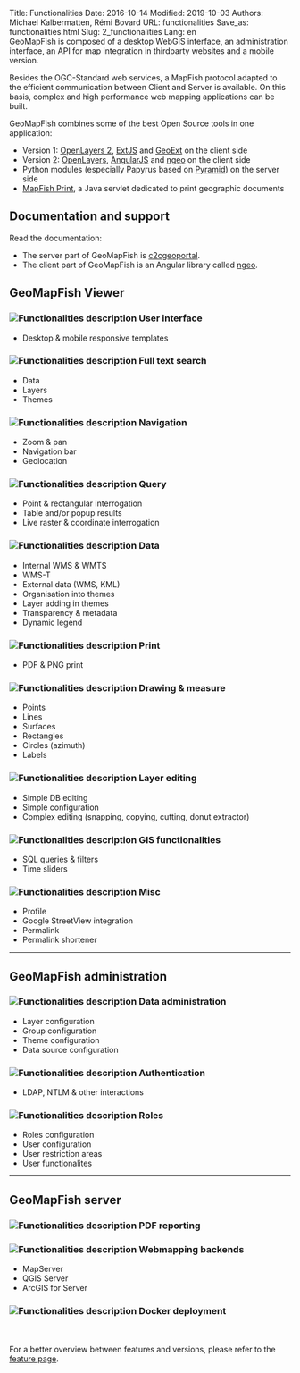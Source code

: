 Title: Functionalities
Date: 2016-10-14
Modified: 2019-10-03
Authors: Michael Kalbermatten, Rémi Bovard
URL: functionalities
Save_as: functionalities.html
Slug: 2_functionalities
Lang: en
<br />
GeoMapFish is composed of a desktop WebGIS interface, an administration interface, an API for map integration
in thirdparty websites and a mobile version.

Besides the OGC-Standard web services, a MapFish protocol adapted to the efficient communication
between Client and Server is available. On this basis, complex and high performance web mapping 
applications can be built.

GeoMapFish combines some of the best Open Source tools in one application:

* Version 1: [OpenLayers 2](https://openlayers.org/two/), [ExtJS](https://docs.sencha.com/extjs/3.4.0/) and [GeoExt](http://geoext.org/v1/) on the client side
* Version 2: [OpenLayers](https://openlayers.org/), [AngularJS](https://angularjs.org/) and [ngeo](https://camptocamp.github.io/ngeo/master/apidoc/) on the client side
* Python modules (especially Papyrus based on [Pyramid](https://trypyramid.com/)) on the server side
* [MapFish Print](https://mapfish.github.io/mapfish-print-doc/), a Java servlet dedicated to print geographic documents

## Documentation and support

Read the documentation:

* The server part of GeoMapFish is [c2cgeoportal](https://github.com/camptocamp/c2cgeoportal/).
* The client part of GeoMapFish is an Angular library called [ngeo](https://github.com/camptocamp/ngeo/).

## GeoMapFish Viewer

### ![Functionalities description]({filename}/images/1_1_responsive.png) User interface

* Desktop & mobile responsive templates

### ![Functionalities description]({filename}/images/1_2_search.png) Full text search

* Data
* Layers
* Themes

### ![Functionalities description]({filename}/images/1_3_navigation.png) Navigation

* Zoom & pan
* Navigation bar
* Geolocation

### ![Functionalities description]({filename}/images/1_4_query.png) Query

* Point & rectangular interrogation
* Table and/or popup results
* Live raster & coordinate interrogation

### ![Functionalities description]({filename}/images/1_5_data.png) Data

* Internal WMS & WMTS
* WMS-T
* External data (WMS, KML)
* Organisation into themes
* Layer adding in themes
* Transparency & metadata
* Dynamic legend

### ![Functionalities description]({filename}/images/1_6_print.png) Print

* PDF & PNG print

### ![Functionalities description]({filename}/images/1_7_drawing.png) Drawing & measure

* Points
* Lines
* Surfaces
* Rectangles
* Circles (azimuth)
* Labels

### ![Functionalities description]({filename}/images/1_8_layer_editing.png) Layer editing

* Simple DB editing
* Simple configuration
* Complex editing (snapping, copying, cutting, donut extractor)

### ![Functionalities description]({filename}/images/1_9_gis.png) GIS functionalities

* SQL queries & filters
* Time sliders

### ![Functionalities description]({filename}/images/1_10_misc.png) Misc

* Profile
* Google StreetView integration
* Permalink
* Permalink shortener

---

## GeoMapFish administration

### ![Functionalities description]({filename}/images/2_1_configuration.png) Data administration

* Layer configuration
* Group configuration
* Theme configuration
* Data source configuration

### ![Functionalities description]({filename}/images/2_2_authentication.png) Authentication

* LDAP, NTLM & other interactions

### ![Functionalities description]({filename}/images/2_3_roles.png) Roles

* Roles configuration
* User configuration
* User restriction areas
* User functionalites

---

## GeoMapFish server

### ![Functionalities description]({filename}/images/3_1_pdf.png) PDF reporting

### ![Functionalities description]({filename}/images/3_2_webmapping.png) Webmapping backends

* MapServer
* QGIS Server
* ArcGIS for Server

### ![Functionalities description]({filename}/images/3_3_docker.png) Docker deployment

<br /><br />
For a better overview between features and versions, please refer to the [feature page](https://github.com/camptocamp/ngeo/blob/master/docs/features.md).
